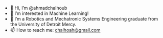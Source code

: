 - 👋 Hi, I’m @ahmadchalhoub
- 👀 I’m interested in Machine Learning!
- 🌱 I’m a Robotics and Mechatronic Systems Engineering graduate from the University of Detroit Mercy.
- 📫 How to reach me: chalhoah@gmail.com

<!---
ahmadchalhoub/ahmadchalhoub is a ✨ special ✨ repository because its `README.md` (this file) appears on your GitHub profile.
You can click the Preview link to take a look at your changes.
--->
